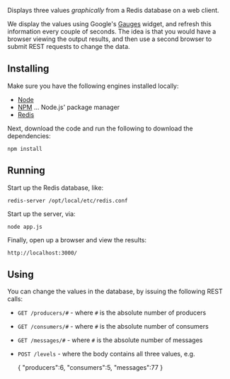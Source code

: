 Displays three values _graphically_ from a Redis database on a web client.

We display the values using Google's [Gauges][3] widget, and refresh this
information every couple of seconds. The idea is that you would have a browser
viewing the output results, and then use a second browser to submit REST
requests to change the data.


Installing
----------

Make sure you have the following engines installed locally:

  * [Node][1]
  * [NPM][4] ... Node.js' package manager
  * [Redis][2]

Next, download the code and run the following to download the dependencies:

    npm install

Running
-------

Start up the Redis database, like:

    redis-server /opt/local/etc/redis.conf

Start up the server, via:

    node app.js

Finally, open up a browser and view the results:

    http://localhost:3000/
    
Using
-----

You can change the values in the database, by issuing the following REST calls:

 * `GET /producers/#` - where `#` is the absolute number of producers
 * `GET /consumers/#` - where `#` is the absolute number of consumers
 * `GET /messages/#` - where `#` is the absolute number of messages
 * `POST /levels` - where the body contains all three values, e.g.
 
    { "producers":6,
      "consumers":5,
      "messages":77
    }

  [1]: http://nodejs.org/
  [2]: http://redis.io/
  [3]: http://code.google.com/apis/chart/interactive/docs/gallery/gauge.html
  [4]: http://npmjs.org/
